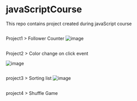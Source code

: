 # javaScriptCourse
 This repo contains project created during javaScript course
 
##
  Project1 > Follower Counter
  ![image](https://user-images.githubusercontent.com/65271369/169476302-6601e1c7-8795-470e-9ead-e2b9d47ba233.png)

##
  Project2 > Color change on click event
  
  ![image](https://user-images.githubusercontent.com/65271369/169476562-95f230cc-7a11-4798-a964-4bad3453bcf8.png)

##
 project3 > Sorting list
 ![image](https://user-images.githubusercontent.com/65271369/169476713-78323cc2-6acb-4dea-ad46-d14962270268.png)

##
 project4 > Shuffle Game
 
